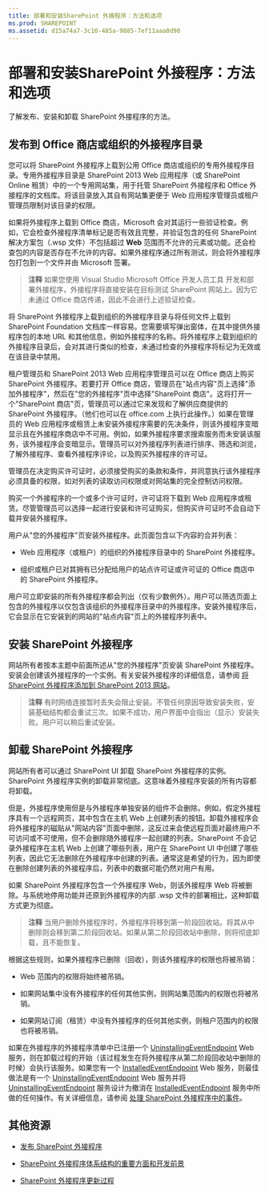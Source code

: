 ```yaml
---
title: 部署和安装SharePoint 外接程序：方法和选项
ms.prod: SHAREPOINT
ms.assetid: d15a74a7-3c10-485a-9885-7ef11aaa0d90
---
```



# 部署和安装SharePoint 外接程序：方法和选项
了解发布、安装和卸载 SharePoint 外接程序的方法。
## 发布到 Office 商店或组织的外接程序目录
<a name="MarketOrCatalog"> </a>

您可以将 SharePoint 外接程序上载到公用 Office 商店或组织的专用外接程序目录。专用外接程序目录是 SharePoint 2013 Web 应用程序（或 SharePoint Online 租赁）中的一个专用网站集，用于托管 SharePoint 外接程序和 Office 外接程序的文档库。将该目录放入其自有网站集更便于 Web 应用程序管理员或租户管理员限制对该目录的权限。 
  
    
    
如果将外接程序上载到 Office 商店，Microsoft 会对其运行一些验证检查。例如，它会检查外接程序清单标记是否有效且完整，并验证包含的任何 SharePoint 解决方案包（.wsp 文件）不包括超过 **Web** 范围而不允许的元素或功能。还会检查包的内容是否存在不允许的内容。如果外接程序通过所有测试，则会将外接程序包打包到一个文件并由 Microsoft 签署。
  
    
    

> **注释**
> 如果您使用 Visual Studio Microsoft Office 开发人员工具 开发和部署外接程序，外接程序将直接安装在目标测试 SharePoint 网站上。因为它未通过 Office 商店传递，因此不会进行上述验证检查。 
  
    
    

将 SharePoint 外接程序上载到组织的外接程序目录与将任何文件上载到 SharePoint Foundation 文档库一样容易。您需要填写弹出窗体，在其中提供外接程序包的本地 URL 和其他信息，例如外接程序的名称。将外接程序上载到组织的外接程序目录后，会对其进行类似的检查，未通过检查的外接程序将标记为无效或在该目录中禁用。 
  
    
    
租户管理员和 SharePoint 2013 Web 应用程序管理员可以在 Office 商店上购买 SharePoint 外接程序。若要打开 Office 商店，管理员在"站点内容"页上选择"添加外接程序"，然后在"您的外接程序"页中选择"SharePoint 商店"。这将打开一个"SharePoint 商店"页，管理员可以通过它来发现和了解供应商提供的 SharePoint 外接程序。（他们也可以在 office.com 上执行此操作。）如果在管理员的 Web 应用程序或租赁上未安装外接程序需要的先决条件，则该外接程序变暗显示且在外接程序商店中不可用。例如，如果外接程序要求搜索服务而未安装该服务，该外接程序会变暗显示。管理员可以对外接程序列表进行排序、筛选和浏览，了解外接程序、查看外接程序评论，以及购买外接程序的许可证。
  
    
    
管理员在决定购买许可证时，必须接受购买的条款和条件，并同意执行该外接程序必须具备的权限，如对列表的读取访问权限或对网站集的完全控制访问权限。 
  
    
    
购买一个外接程序的一个或多个许可证时，许可证将下载到 Web 应用程序或租赁。尽管管理员可以选择一起进行安装和许可证购买，但购买许可证时不会自动下载并安装外接程序。
  
    
    
用户从"您的外接程序"页安装外接程序。此页面包含以下内容的合并列表：
  
    
    

- Web 应用程序（或租户）的组织的外接程序目录中的 SharePoint 外接程序。
    
  
- 组织或租户已对其拥有已分配给用户的站点许可证或许可证的 Office 商店中的 SharePoint 外接程序。
    
  
用户可立即安装的所有外接程序都会列出（仅有少数例外）。用户可以筛选页面上包含的外接程序以仅包含该组织的外接程序目录中的外接程序。安装外接程序后，它会显示在它安装到的网站的"站点内容"页上的外接程序列表中。 
  
    
    

## 安装 SharePoint 外接程序
<a name="Installing"> </a>

网站所有者按本主题中前面所述从"您的外接程序"页安装 SharePoint 外接程序。安装会创建该外接程序的一个实例。有关安装外接程序的详细信息，请参阅 [将 SharePoint 外接程序添加到 SharePoint 2013 网站](https://technet.microsoft.com/zh-cn/library/fp161231.aspx)。 
  
    
    

> **注释**
> 有时网络连接暂时丢失会阻止安装。不管任何原因导致安装失败，安装基础结构都会重试三次。如果不成功，用户界面中会指出（显示）安装失败。用户可以稍后重试安装。 
  
    
    


## 卸载 SharePoint 外接程序
<a name="Uninstalling"> </a>

网站所有者可以通过 SharePoint UI 卸载 SharePoint 外接程序的实例。SharePoint 外接程序实例的卸载非常彻底。这意味着外接程序安装的所有内容都将卸载。 
  
    
    
但是，外接程序使用但是与外接程序单独安装的组件不会删除。例如，假定外接程序具有一个远程网页，其中包含在主机 Web 上创建列表的按钮。卸载外接程序会将外接程序的磁贴从"网站内容"页面中删除，这反过来会使远程页面对最终用户不可访问或不可使用，但不会删除随外接程序一起创建的列表。SharePoint 不会记录外接程序在主机 Web 上创建了哪些列表，用户在 SharePoint UI 中创建了哪些列表，因此它无法删除在外接程序中创建的列表。通常这是希望的行为，因为即使在删除创建列表的外接程序后，列表中的数据可能仍然对用户有用。
  
    
    
如果 SharePoint 外接程序包含一个外接程序 Web，则该外接程序 Web 将被删除。与系统地停用功能并还原到外接程序的内部 .wsp 文件的部署相比，这种卸载方式更为彻底。
  
    
    

> **注释**
> 当用户删除外接程序时，外接程序将移到第一阶段回收站。将其从中删除则会移到第二阶段回收站。如果从第二阶段回收站中删除，则将彻底卸载，且不能恢复。 
  
    
    

根据这些规则，如果外接程序已删除（回收），则该外接程序的权限也将被吊销：
  
    
    

- Web 范围内的权限将始终被吊销。
    
  
- 如果网站集中没有外接程序的任何其他实例，则网站集范围内的权限也将被吊销。
    
  
- 如果网站订阅（租赁）中没有外接程序的任何其他实例，则租户范围内的权限也将被吊销。
    
  
如果在外接程序的外接程序清单中已注册一个  [UninstallingEventEndpoint](http://msdn.microsoft.com/library/4194e44b-f2af-1db4-aad5-9b7b511b4348%28Office.15%29.aspx) Web 服务，则在卸载过程的开始（该过程发生在将外接程序从第二阶段回收站中删除的时候）会执行该服务。如果您有一个 [InstalledEventEndpoint](http://msdn.microsoft.com/library/af9f83d8-8325-3ede-d7b0-bb82c0445eb9%28Office.15%29.aspx) Web 服务，则最佳做法是有一个 [UninstallingEventEndpoint](http://msdn.microsoft.com/library/4194e44b-f2af-1db4-aad5-9b7b511b4348%28Office.15%29.aspx) Web 服务并将 [UninstallingEventEndpoint](http://msdn.microsoft.com/library/4194e44b-f2af-1db4-aad5-9b7b511b4348%28Office.15%29.aspx) 服务设计为撤消在 [InstalledEventEndpoint](http://msdn.microsoft.com/library/af9f83d8-8325-3ede-d7b0-bb82c0445eb9%28Office.15%29.aspx) 服务中所做的任何操作。有关详细信息，请参阅 [处理 SharePoint 外接程序中的事件](handle-events-in-sharepoint-add-ins.md)。
  
    
    

## 其他资源
<a name="SP15deployinstallapps_addlresources"> </a>


-  [发布 SharePoint 外接程序](publish-sharepoint-add-ins.md)
    
  
-  [SharePoint 外接程序体系结构的重要方面和开发前景](important-aspects-of-the-sharepoint-add-in-architecture-and-development-landscap.md)
    
  
-  [SharePoint 外接程序更新过程](sharepoint-add-ins-update-process.md)
    
  

